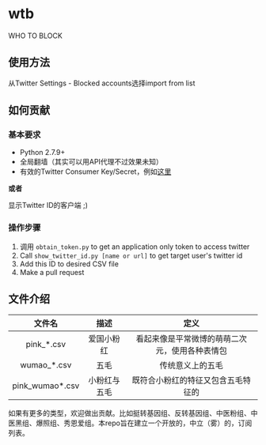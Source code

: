 # wtb

WHO TO BLOCK

## 使用方法

从Twitter Settings - Blocked accounts选择import from list

## 如何贡献

### 基本要求

* Python 2.7.9+
* 全局翻墙（其实可以用API代理不过效果未知）
* 有效的Twitter Consumer Key/Secret，例如[这里](https://gist.github.com/mariotaku/5465786)

**或者**

显示Twitter ID的客户端 ;)

### 操作步骤

1. 调用 `obtain_token.py` to get an application only token to access twitter
2. Call `show_twitter_id.py [name or url]` to get target user's twitter id
3. Add this ID to desired CSV file
4. Make a pull request


## 文件介绍

| 文件名 | 描述 | 定义 |
| :--: | :--: | :--: |
| pink_\*.csv | 爱国小粉红 | 看起来像是平常微博的萌萌二次元，使用各种表情包 |
| wumao_\*.csv | 五毛 | 传统意义上的五毛 |
| pink_wumao\*.csv | 小粉红与五毛 | 既符合小粉红的特征又包含五毛特征的 |


如果有更多的类型，欢迎做出贡献。比如挺转基因组、反转基因组、中医粉组、中医黑组、爆照组、秀恩爱组。本repo旨在建立一个开放的，中立（雾）的，订阅列表。

